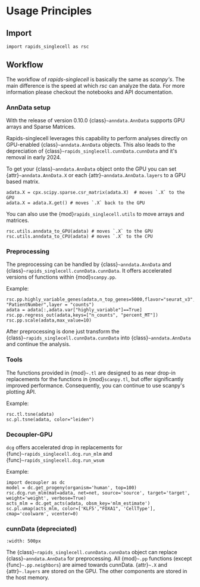 # Usage Principles

## Import

```
import rapids_singlecell as rsc
```

## Workflow

The workflow of *rapids-singlecell* is basically the same as *scanpy's*. The main difference is the speed at which *rsc* can analyze the data. For more information please checkout the notebooks and API documentation.

### AnnData setup

With the release of version 0.10.0 {class}`~anndata.AnnData` supports GPU arrays and Sparse Matrices.

Rapids-singlecell leverages this capability to perform analyses directly on GPU-enabled {class}`~anndata.AnnData` objects. This also leads to the depreciation of {class}`~rapids_singlecell.cunnData.cunnData` and it's removal in early 2024.

To get your {class}`~anndata.AnnData` object onto the GPU you can set {attr}`~anndata.AnnData.X` or each {attr}`~anndata.AnnData.layers` to a GPU based matrix.

```
adata.X = cpx.scipy.sparse.csr_matrix(adata.X)  # moves `.X` to the GPU
adata.X = adata.X.get() # moves `.X` back to the GPU
```

You can also use the {mod}`rapids_singlecell.utils` to move arrays and matrices.

```
rsc.utils.anndata_to_GPU(adata) # moves `.X` to the GPU
rsc.utils.anndata_to_CPU(adata) # moves `.X` to the CPU
```

### Preprocessing

The preprocessing can  be handled by {class}`~anndata.AnnData` and {class}`~rapids_singlecell.cunnData.cunnData`. It offers accelerated versions of functions within {mod}`scanpy.pp`.

Example:
```
rsc.pp.highly_variable_genes(adata,n_top_genes=5000,flavor="seurat_v3",batch_key= "PatientNumber",layer = "counts")
adata = adata[:,adata.var["highly_variable"]==True]
rsc.pp.regress_out(adata,keys=["n_counts", "percent_MT"])
rsc.pp.scale(adata,max_value=10)
```
After preprocessing is done just transform the {class}`~rapids_singlecell.cunnData.cunnData` into {class}`~anndata.AnnData` and continue the analysis.

### Tools

The functions provided in {mod}`~.tl` are designed to as near drop-in replacements for the functions in {mod}`scanpy.tl`, but offer significantly improved performance. Consequently, you can continue to use scanpy's plotting API.

Example:
```
rsc.tl.tsne(adata)
sc.pl.tsne(adata, color="leiden")
```

### Decoupler-GPU

`dcg` offers accelerated drop in replacements for {func}`~rapids_singlecell.dcg.run_mlm` and {func}`~rapids_singlecell.dcg.run_wsum`

Example:
```
import decoupler as dc
model = dc.get_progeny(organism='human', top=100)
rsc.dcg.run_mlm(mat=adata, net=net, source='source', target='target', weight='weight', verbose=True)
acts_mlm = dc.get_acts(adata, obsm_key='mlm_estimate')
sc.pl.umap(acts_mlm, color=['KLF5',"FOXA1", 'CellType'], cmap='coolwarm', vcenter=0)
```

### cunnData (depreciated)

```{image} _static/cunndata.svg
:width: 500px
```

The {class}`~rapids_singlecell.cunnData.cunnData` object can replace {class}`~anndata.AnnData` for preprocessing. All {mod}`~.pp` functions (except {func}`~.pp.neighbors`) are aimed towards cunnData. {attr}`~.X` and {attr}`~.layers` are stored on the GPU. The other components are stored in the host memory.

